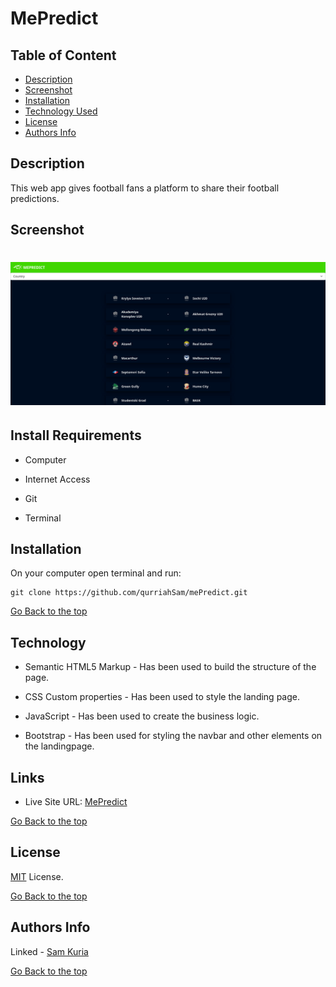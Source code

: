 # MePredict

## Table of Content

- [Description](#description)
- [Screenshot](#screenshot)
- [Installation](#install-requirements)
- [Technology Used](#technology)
- [License](#license)
- [Authors Info](#authors-Info)

## Description

This web app gives football fans a platform to share their football predictions.

## Screenshot

# <p align=center><img src = ./assets/Screenshot.png width=700px></p>

## Install Requirements

- Computer

- Internet Access

- Git

- Terminal

## Installation

On your computer open terminal and run:

    git clone https://github.com/qurriahSam/mePredict.git

[Go Back to the top](#MePredict)

## Technology

- Semantic HTML5 Markup - Has been used to build the structure of the page.

- CSS Custom properties - Has been used to style the landing page.

- JavaScript - Has been used to create the business logic.

- Bootstrap - Has been used for styling the navbar and other elements on the landingpage.

## Links

- Live Site URL: [MePredict](https://qurriahsam.github.io/pizzaRestaurant/)

[Go Back to the top](#MePredict)

## License

[MIT](./LICENSE) License.

[Go Back to the top](#MePredict)

## Authors Info

Linked - [Sam Kuria](https://www.linkedin.com/in/sam-kuria-0904b01a1)

[Go Back to the top](#MePredict)
